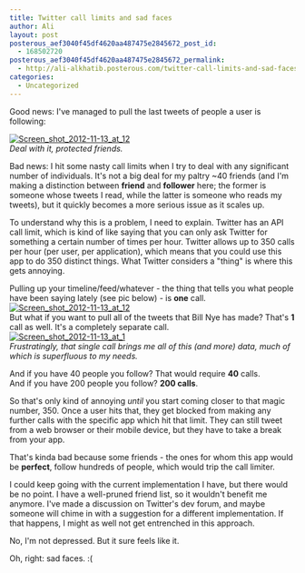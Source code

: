 ```yaml
---
title: Twitter call limits and sad faces
author: Ali
layout: post
posterous_aef3040f45df4620aa487475e2845672_post_id:
  - 168502720
posterous_aef3040f45df4620aa487475e2845672_permalink:
  - http://ali-alkhatib.posterous.com/twitter-call-limits-and-sad-faces
categories:
  - Uncategorized
---
```

Good news: I've managed to pull the last tweets of people a user is following:

<div class='p_embed p_image_embed'>
  <a href="http://ali-alkhatib.com/content/Screen_Shot_2012-11-13_at_12.39.46_AM.png.scaled1000.png"><img alt="Screen_shot_2012-11-13_at_12"  src="http://ali-alkhatib.com/content/Screen_Shot_2012-11-13_at_12.39.46_AM.png.scaled1000-300x150.png" /></a>
</div>

<div>
  <div>
    <em>Deal with it, protected friends.</em>
  </div>
  
  <p />
  
  <div>
    Bad news: I hit some nasty call limits when I try to deal with any significant number of individuals. It's not a big deal for my paltry ~40 friends (and I'm making a distinction between <strong>friend</strong> and <strong>follower</strong> here; the former is someone whose tweets I read, while the latter is someone who reads my tweets), but it quickly becomes a more serious issue as it scales up.
  </div>
  
  <p />
  
  <div>
    To understand why this is a problem, I need to explain. Twitter has an API call limit, which is kind of like saying that you can only ask Twitter for something a certain number of times per hour. Twitter allows up to 350 calls per hour (per user, per application), which means that you could use this app to do 350 distinct things. What Twitter considers a "thing" is where this gets annoying.
  </div>
  
  <p />
  
  <div>
    Pulling up your timeline/feed/whatever - the thing that tells you what people have been saying lately (see pic below) - is <strong>one</strong> call.
  </div>
  
  <div>
    <div class='p_embed p_image_embed'>
      <a href="http://ali-alkhatib.com/content/Screen_Shot_2012-11-13_at_12.48.29_AM.png.scaled1000.png"><img alt="Screen_shot_2012-11-13_at_12"  src="http://ali-alkhatib.com/content/Screen_Shot_2012-11-13_at_12.48.29_AM.png.scaled1000-257x300.png" /></a>
    </div>
  </div>
  
  <div>
    But what if you want to pull all of the tweets that Bill Nye has made? That's <strong>1</strong> call as well. It's a completely separate call.
  </div>
  
  <div>
    <div class='p_embed p_image_embed'>
      <a href="http://ali-alkhatib.com/content/Screen_Shot_2012-11-13_at_1.08.37_AM.png.scaled1000.png"><img alt="Screen_shot_2012-11-13_at_1"  src="http://ali-alkhatib.com/content/Screen_Shot_2012-11-13_at_1.08.37_AM.png.scaled1000-300x256.png" /></a>
    </div>
  </div>
  
  <div>
    <em>Frustratingly, that single call brings me all of this (and more) data, much of which is superfluous to my needs.</em>
  </div>
  
  <p />
  
  <div>
    And if you have 40 people you follow? That would require <strong>40</strong> calls.
  </div>
  
  <div>
    And if you have 200 people you follow? <strong>200 calls</strong>.
  </div>
  
  <p />
  
  <div>
    So that's only kind of annoying <em>until</em> you start coming closer to that magic number, 350. Once a user hits that, they get blocked from making any further calls with the specific app which hit that limit. They can still tweet from a web browser or their mobile device, but they have to take a break from your app. 
  </div>
  
  <p />
  
  <div>
    That's kinda bad because some friends - the ones for whom this app would be <strong>perfect</strong>, follow hundreds of people, which would trip the call limiter.
  </div>
  
  <p />
  
  <div>
    I could keep going with the current implementation I have, but there would be no point. I have a well-pruned friend list, so it wouldn't benefit me anymore. I've made a <a>discussion</a> on Twitter's dev forum, and maybe someone will chime in with a suggestion for a different implementation. If that happens, I might as well not get entrenched in this approach.
  </div>
  
  <p />
  
  <div>
    No, I'm not depressed. But it sure feels like it.
  </div>
  
  <p />
  
  <div>
    Oh, right: sad faces. :(
  </div>
</div>
